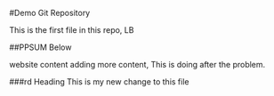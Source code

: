 #Demo Git Repository

This is the first file in this repo, LB

##PPSUM Below


website content adding more content, This is doing after the problem.

###rd Heading
This is my new change to this file